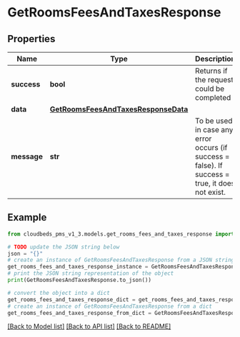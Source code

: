 # GetRoomsFeesAndTaxesResponse


## Properties

Name | Type | Description | Notes
------------ | ------------- | ------------- | -------------
**success** | **bool** | Returns if the request could be completed | [optional] 
**data** | [**GetRoomsFeesAndTaxesResponseData**](GetRoomsFeesAndTaxesResponseData.md) |  | [optional] 
**message** | **str** | To be used in case any error occurs (if success &#x3D; false). If success &#x3D; true, it does not exist. | [optional] 

## Example

```python
from cloudbeds_pms_v1_3.models.get_rooms_fees_and_taxes_response import GetRoomsFeesAndTaxesResponse

# TODO update the JSON string below
json = "{}"
# create an instance of GetRoomsFeesAndTaxesResponse from a JSON string
get_rooms_fees_and_taxes_response_instance = GetRoomsFeesAndTaxesResponse.from_json(json)
# print the JSON string representation of the object
print(GetRoomsFeesAndTaxesResponse.to_json())

# convert the object into a dict
get_rooms_fees_and_taxes_response_dict = get_rooms_fees_and_taxes_response_instance.to_dict()
# create an instance of GetRoomsFeesAndTaxesResponse from a dict
get_rooms_fees_and_taxes_response_from_dict = GetRoomsFeesAndTaxesResponse.from_dict(get_rooms_fees_and_taxes_response_dict)
```
[[Back to Model list]](../README.md#documentation-for-models) [[Back to API list]](../README.md#documentation-for-api-endpoints) [[Back to README]](../README.md)


